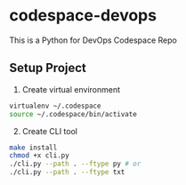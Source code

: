 # codespace-devops
This is a Python for DevOps Codespace Repo

## Setup Project

1. Create virtual environment
```bash
virtualenv ~/.codespace 
source ~/.codespace/bin/activate
```

2. Create CLI tool
```bash
make install
chmod +x cli.py
./cli.py --path . --ftype py # or
./cli.py --path . --ftype txt
```
